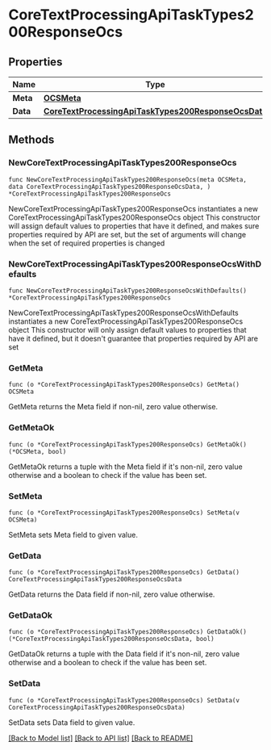 # CoreTextProcessingApiTaskTypes200ResponseOcs

## Properties

Name | Type | Description | Notes
------------ | ------------- | ------------- | -------------
**Meta** | [**OCSMeta**](OCSMeta.md) |  | 
**Data** | [**CoreTextProcessingApiTaskTypes200ResponseOcsData**](CoreTextProcessingApiTaskTypes200ResponseOcsData.md) |  | 

## Methods

### NewCoreTextProcessingApiTaskTypes200ResponseOcs

`func NewCoreTextProcessingApiTaskTypes200ResponseOcs(meta OCSMeta, data CoreTextProcessingApiTaskTypes200ResponseOcsData, ) *CoreTextProcessingApiTaskTypes200ResponseOcs`

NewCoreTextProcessingApiTaskTypes200ResponseOcs instantiates a new CoreTextProcessingApiTaskTypes200ResponseOcs object
This constructor will assign default values to properties that have it defined,
and makes sure properties required by API are set, but the set of arguments
will change when the set of required properties is changed

### NewCoreTextProcessingApiTaskTypes200ResponseOcsWithDefaults

`func NewCoreTextProcessingApiTaskTypes200ResponseOcsWithDefaults() *CoreTextProcessingApiTaskTypes200ResponseOcs`

NewCoreTextProcessingApiTaskTypes200ResponseOcsWithDefaults instantiates a new CoreTextProcessingApiTaskTypes200ResponseOcs object
This constructor will only assign default values to properties that have it defined,
but it doesn't guarantee that properties required by API are set

### GetMeta

`func (o *CoreTextProcessingApiTaskTypes200ResponseOcs) GetMeta() OCSMeta`

GetMeta returns the Meta field if non-nil, zero value otherwise.

### GetMetaOk

`func (o *CoreTextProcessingApiTaskTypes200ResponseOcs) GetMetaOk() (*OCSMeta, bool)`

GetMetaOk returns a tuple with the Meta field if it's non-nil, zero value otherwise
and a boolean to check if the value has been set.

### SetMeta

`func (o *CoreTextProcessingApiTaskTypes200ResponseOcs) SetMeta(v OCSMeta)`

SetMeta sets Meta field to given value.


### GetData

`func (o *CoreTextProcessingApiTaskTypes200ResponseOcs) GetData() CoreTextProcessingApiTaskTypes200ResponseOcsData`

GetData returns the Data field if non-nil, zero value otherwise.

### GetDataOk

`func (o *CoreTextProcessingApiTaskTypes200ResponseOcs) GetDataOk() (*CoreTextProcessingApiTaskTypes200ResponseOcsData, bool)`

GetDataOk returns a tuple with the Data field if it's non-nil, zero value otherwise
and a boolean to check if the value has been set.

### SetData

`func (o *CoreTextProcessingApiTaskTypes200ResponseOcs) SetData(v CoreTextProcessingApiTaskTypes200ResponseOcsData)`

SetData sets Data field to given value.



[[Back to Model list]](../README.md#documentation-for-models) [[Back to API list]](../README.md#documentation-for-api-endpoints) [[Back to README]](../README.md)


